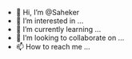 - 👋 Hi, I’m @Saheker
- 👀 I’m interested in ...
- 🌱 I’m currently learning ...
- 💞️ I’m looking to collaborate on ...
- 📫 How to reach me ...

<!---
Saheker/Saheker is a ✨ special ✨ repository because its `README.md` (this file) appears on your GitHub profile.
You can click the Preview link to take a look at your changes. https://fotoeditor.one
---> 
